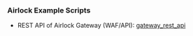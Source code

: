### Airlock Example Scripts
* REST API of Airlock Gateway (WAF/API): [gateway_rest_api](gateway_rest_api)
